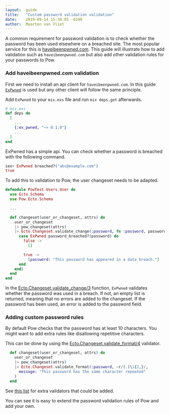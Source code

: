 ```yaml
---
layout:  guide
title:   "Custom password validation validation"
date:    2019-09-14 15:38:05 -0100
author:  Maarten van Vliet
---
```


A common requirement for password validation is to check whether the password
has been used elsewhere on a breached site. The most popular service for this is
[haveibeenpwned.com](https://haveibeenpwned.com/). This guide will illustrate
how to add validation such as `haveibeenpwned.com` but also add other validation rules for your passwords to Pow.


### Add haveibeenpwned.com validation

First we need to install an api client for `haveibeenpwned.com`. In this guide 
[`ExPwned`](https://hex.pm/packages/ex_pwned) is used but any other client will follow the same principle.

Add `ExPwned` to your `mix.exs` file and run `mix deps.get` afterwards. 

```elixir
# mix.exs
def deps do
  [
    ...
    {:ex_pwned, "~> 0.1.0"}
    ...
  ]
end
```

ExPwned has a simple api. You can check whether a password is breached with the 
following command.

```elixir
iex> ExPwned.breached?("abc@example.com")
true
```

To add this to validation to Pow, the user changeset needs to be adapted.

```elixir
defmodule PowTest.Users.User do
  use Ecto.Schema
  use Pow.Ecto.Schema

  ...

  def changeset(user_or_changeset, attrs) do
    user_or_changeset
    |> pow_changeset(attrs)
    |> Ecto.Changeset.validate_change(:password, fn :password, password ->
      case ExPwned.password_breached?(password) do
        false ->
          []

        true ->
          [password: "This password has appeared in a data breach."]
      end
    end)
  end
end
```

In the [Ecto.Changeset.validate_change/3](https://hexdocs.pm/ecto/Ecto.Changeset.html#validate_change/3) function, `ExPwned` validates whether the password was used in a breach. If not, an empty list is returned, meaning that no errors are added to the changeset. If the password has been used, an error is added to the password field.

### Adding custom password rules

By default Pow checks that the password has at least 10 characters. You might want to add extra rules like disallowing repetitive characters.

This can be done by using the [Ecto.Changeset.validate_format/4](https://hexdocs.pm/ecto/Ecto.Changeset.html#validate_format/4) validator.

```elixir
  def changeset(user_or_changeset, attrs) do
    user_or_changeset
    |> pow_changeset(attrs)
    |> Ecto.Changeset.validate_format(:password, ~r/(.)\1{2,}/,
      message: "This password has the same character repeated"
    )
  end
```
See [this list](https://github.com/langleyfoxall/laravel-nist-password-rules) for extra validators that could be added.

You can see it is easy to extend the password validation rules of Pow and add your own.

